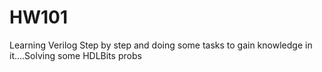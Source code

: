 # HW101
Learning Verilog Step by step and doing some tasks to gain  knowledge in it....Solving some HDLBits probs

